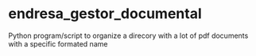 endresa_gestor_documental
=========================

Python program/script to organize a direcory with a lot of pdf documents with a specific formated name
